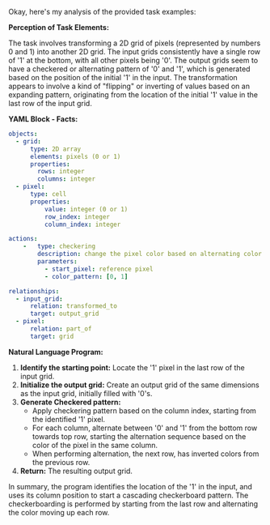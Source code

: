 Okay, here's my analysis of the provided task examples:

**Perception of Task Elements:**

The task involves transforming a 2D grid of pixels (represented by numbers 0 and 1) into another 2D grid. The input grids consistently have a single row of '1' at the bottom, with all other pixels being '0'. The output grids seem to have a checkered or alternating pattern of '0' and '1', which is generated based on the position of the initial '1' in the input. The transformation appears to involve a kind of "flipping" or inverting of values based on an expanding pattern, originating from the location of the initial '1' value in the last row of the input grid.

**YAML Block - Facts:**


```yaml
objects:
  - grid:
      type: 2D array
      elements: pixels (0 or 1)
      properties:
        rows: integer
        columns: integer
  - pixel:
      type: cell
      properties:
          value: integer (0 or 1)
          row_index: integer
          column_index: integer

actions:
    -   type: checkering
        description: change the pixel color based on alternating color pattern
        parameters:
          - start_pixel: reference pixel
          - color_pattern: [0, 1]

relationships:
  - input_grid:
      relation: transformed_to
      target: output_grid
  - pixel:
      relation: part_of
      target: grid
```


**Natural Language Program:**

1.  **Identify the starting point:** Locate the '1' pixel in the last row of the input grid.
2.  **Initialize the output grid:** Create an output grid of the same dimensions as the input grid, initially filled with '0's.
3. **Generate Checkered pattern:**
    - Apply checkering pattern based on the column index, starting from the identified '1' pixel.
    - For each column, alternate between '0' and '1' from the bottom row towards top row, starting the alternation sequence based on the color of the pixel in the same column.
    - When performing alternation, the next row, has inverted colors from the previous row.
4.  **Return:** The resulting output grid.

In summary, the program identifies the location of the '1' in the input, and uses its column position to start a cascading checkerboard pattern. The checkerboarding is performed by starting from the last row and alternating the color moving up each row.
